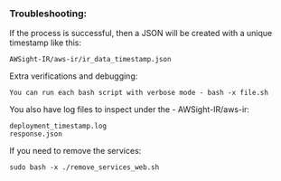 
### Troubleshooting: 

If the process is successful, then a JSON will be created with a unique timestamp like this:
```shell
AWSight-IR/aws-ir/ir_data_timestamp.json
```

Extra verifications and debugging:
```shell
You can run each bash script with verbose mode - bash -x file.sh
```

You also have log files to inspect under the - AWSight-IR/aws-ir:
```shell
deployment_timestamp.log
response.json
```


If you need to remove the services:
```shell
sudo bash -x ./remove_services_web.sh
```

